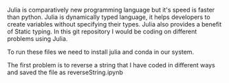 Julia is comparatively new programming language but it's speed is faster than python. Julia is dynamically typed language, it helps developers to create variables without specifying their types. Julia also provides a benefit of Static typing.
In this git repository I would be coding on different problems using Julia.

To run these files we need to install julia and conda in our system.

The first problem is to reverse a string that I have coded in different ways and saved the file as reverseString.ipynb